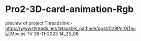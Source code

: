 # Pro2-3D-card-animation-Rgb
preview of project
Threadslink:-https://www.threads.net/@taushik_pathade/post/Cz8Pcr0iTeu
![Movies   TV 26-11-2023 14_25_08](https://github.com/Taushik-Pathade/Pro2-3D-card-animation-Rgb/assets/120588702/f3ac68ae-2fd2-45a3-ac92-c332e1dcb32c)

